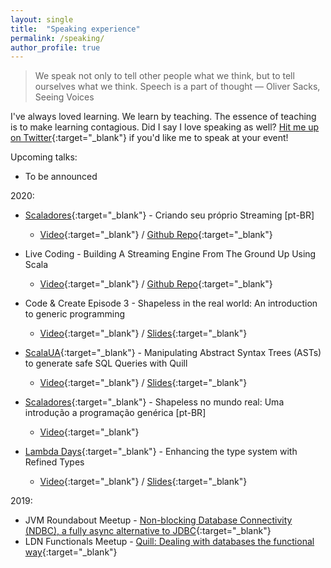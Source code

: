 ```yaml
---
layout: single
title:  "Speaking experience"
permalink: /speaking/
author_profile: true
---
```


> We speak not only to tell other people what we think, but to tell ourselves what we think. Speech is a part of thought ― Oliver Sacks, Seeing Voices

I've always loved learning. We learn by teaching. The essence of teaching is to make learning contagious. Did I say I love speaking as well? [Hit me up on Twitter](https://twitter.com/vonjuliano){:target="_blank"} if you'd like me to speak at your event!

Upcoming talks:

- To be announced

2020:

- [Scaladores](https://www.youtube.com/channel/UCkm4KlPRDtD8zg3qMHkdSrQ){:target="_blank"} - Criando seu próprio Streaming [pt-BR]
  - [Video](https://youtu.be/VoSTBzXW3Is){:target="_blank"} / [Github Repo](https://github.com/juliano/streaming-all-the-way){:target="_blank"}

- Live Coding - Building A Streaming Engine From The Ground Up Using Scala
  - [Video](https://www.youtube.com/watch?v=6XDHLVHVZZg){:target="_blank"} / [Github Repo](https://github.com/juliano/streaming-from-the-ground-up/){:target="_blank"}

- Code & Create Episode 3 - Shapeless in the real world: An introduction to generic programming
  - [Video](https://youtu.be/iz-kh6BA4Ds){:target="_blank"} / [Slides](https://speakerdeck.com/julianoalves/shapeless-in-the-real-world-an-introduction-to-generic-programming){:target="_blank"}

- [ScalaUA](https://www.scalaua.com/){:target="_blank"} - Manipulating Abstract Syntax Trees (ASTs) to generate safe SQL Queries with Quill
  - [Video](https://www.youtube.com/watch?v=aY8DrjE9lIY){:target="_blank"} / [Slides](https://speakerdeck.com/julianoalves/manipulating-abstract-syntax-trees-asts-to-generate-safe-sql-queries-with-quill){:target="_blank"}

- [Scaladores](https://www.youtube.com/channel/UCkm4KlPRDtD8zg3qMHkdSrQ){:target="_blank"} - Shapeless no mundo real: Uma introdução a programação genérica [pt-BR]
  - [Video](https://www.youtube.com/watch?v=j6r298YO4kA){:target="_blank"}

- [Lambda Days](https://www.lambdadays.org/lambdadays2020/){:target="_blank"} - Enhancing the type system with Refined Types
  - [Video](https://www.youtube.com/watch?v=Fx8WXcAZWuk&list=PLvL2NEhYV4ZsV9Bw0wp1P46SOdtk4pFW6&index=28&t=0s){:target="_blank"} / [Slides](https://speakerdeck.com/julianoalves/enhancing-the-type-system-with-refined-types){:target="_blank"}

2019:

- JVM Roundabout Meetup - [Non-blocking Database Connectivity (NDBC), a fully async alternative to JDBC](https://youtu.be/4mDX5rJI208){:target="_blank"}
- LDN Functionals Meetup - [Quill: Dealing with databases the functional way](https://youtu.be/L31U1R_jbks?t=3600){:target="_blank"}
